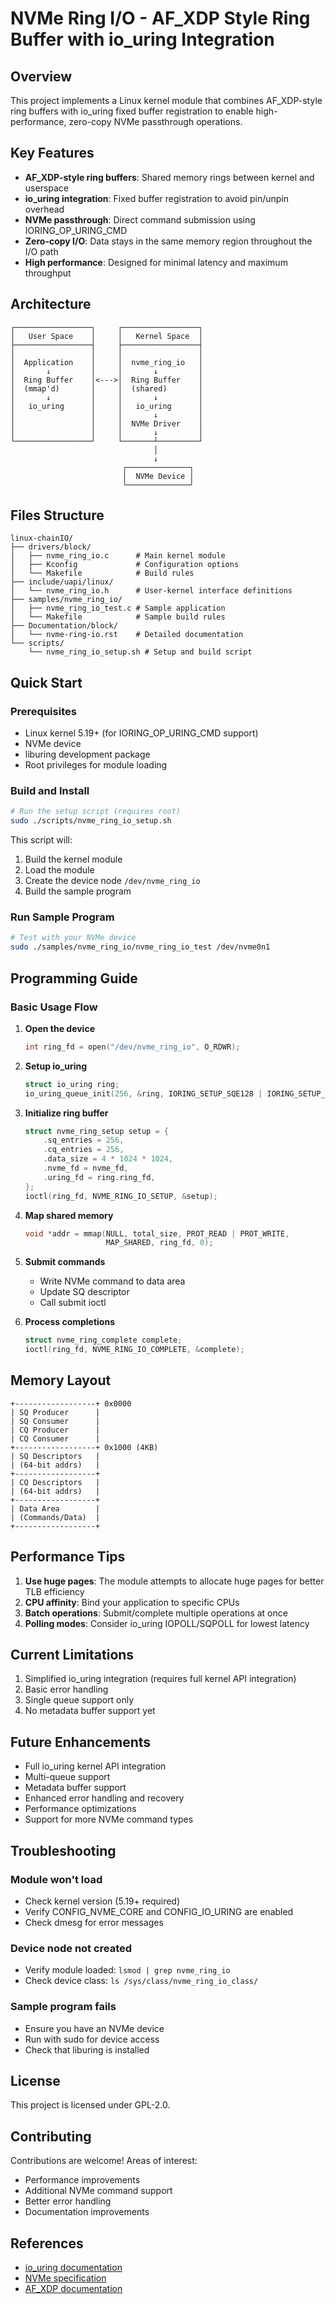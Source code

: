 # NVMe Ring I/O - AF_XDP Style Ring Buffer with io_uring Integration

## Overview

This project implements a Linux kernel module that combines AF_XDP-style ring buffers with io_uring fixed buffer registration to enable high-performance, zero-copy NVMe passthrough operations.

## Key Features

- **AF_XDP-style ring buffers**: Shared memory rings between kernel and userspace
- **io_uring integration**: Fixed buffer registration to avoid pin/unpin overhead
- **NVMe passthrough**: Direct command submission using IORING_OP_URING_CMD
- **Zero-copy I/O**: Data stays in the same memory region throughout the I/O path
- **High performance**: Designed for minimal latency and maximum throughput

## Architecture

```
┌─────────────────┐     ┌─────────────────┐
│   User Space    │     │   Kernel Space  │
├─────────────────┤     ├─────────────────┤
│                 │     │                 │
│  Application    │     │  nvme_ring_io   │
│       ↓         │     │       ↓         │
│  Ring Buffer    │<--->│  Ring Buffer    │
│  (mmap'd)       │     │  (shared)       │
│       ↓         │     │       ↓         │
│   io_uring      │     │   io_uring      │
│                 │     │       ↓         │
│                 │     │  NVMe Driver    │
│                 │     │       ↓         │
└─────────────────┘     └───────┴─────────┘
                                │
                                ↓
                         ┌──────────────┐
                         │  NVMe Device │
                         └──────────────┘
```

## Files Structure

```
linux-chainIO/
├── drivers/block/
│   ├── nvme_ring_io.c      # Main kernel module
│   ├── Kconfig             # Configuration options
│   └── Makefile            # Build rules
├── include/uapi/linux/
│   └── nvme_ring_io.h      # User-kernel interface definitions
├── samples/nvme_ring_io/
│   ├── nvme_ring_io_test.c # Sample application
│   └── Makefile            # Sample build rules
├── Documentation/block/
│   └── nvme-ring-io.rst    # Detailed documentation
└── scripts/
    └── nvme_ring_io_setup.sh # Setup and build script
```

## Quick Start

### Prerequisites

- Linux kernel 5.19+ (for IORING_OP_URING_CMD support)
- NVMe device
- liburing development package
- Root privileges for module loading

### Build and Install

```bash
# Run the setup script (requires root)
sudo ./scripts/nvme_ring_io_setup.sh
```

This script will:
1. Build the kernel module
2. Load the module
3. Create the device node `/dev/nvme_ring_io`
4. Build the sample program

### Run Sample Program

```bash
# Test with your NVMe device
sudo ./samples/nvme_ring_io/nvme_ring_io_test /dev/nvme0n1
```

## Programming Guide

### Basic Usage Flow

1. **Open the device**
   ```c
   int ring_fd = open("/dev/nvme_ring_io", O_RDWR);
   ```

2. **Setup io_uring**
   ```c
   struct io_uring ring;
   io_uring_queue_init(256, &ring, IORING_SETUP_SQE128 | IORING_SETUP_CQE32);
   ```

3. **Initialize ring buffer**
   ```c
   struct nvme_ring_setup setup = {
       .sq_entries = 256,
       .cq_entries = 256,
       .data_size = 4 * 1024 * 1024,
       .nvme_fd = nvme_fd,
       .uring_fd = ring.ring_fd,
   };
   ioctl(ring_fd, NVME_RING_IO_SETUP, &setup);
   ```

4. **Map shared memory**
   ```c
   void *addr = mmap(NULL, total_size, PROT_READ | PROT_WRITE,
                     MAP_SHARED, ring_fd, 0);
   ```

5. **Submit commands**
   - Write NVMe command to data area
   - Update SQ descriptor
   - Call submit ioctl

6. **Process completions**
   ```c
   struct nvme_ring_complete complete;
   ioctl(ring_fd, NVME_RING_IO_COMPLETE, &complete);
   ```

## Memory Layout

```
+------------------+ 0x0000
| SQ Producer      |
| SQ Consumer      |
| CQ Producer      |
| CQ Consumer      |
+------------------+ 0x1000 (4KB)
| SQ Descriptors   |
| (64-bit addrs)   |
+------------------+
| CQ Descriptors   |
| (64-bit addrs)   |
+------------------+
| Data Area        |
| (Commands/Data)  |
+------------------+
```

## Performance Tips

1. **Use huge pages**: The module attempts to allocate huge pages for better TLB efficiency
2. **CPU affinity**: Bind your application to specific CPUs
3. **Batch operations**: Submit/complete multiple operations at once
4. **Polling modes**: Consider io_uring IOPOLL/SQPOLL for lowest latency

## Current Limitations

1. Simplified io_uring integration (requires full kernel API integration)
2. Basic error handling
3. Single queue support only
4. No metadata buffer support yet

## Future Enhancements

- Full io_uring kernel API integration
- Multi-queue support
- Metadata buffer support
- Enhanced error handling and recovery
- Performance optimizations
- Support for more NVMe command types

## Troubleshooting

### Module won't load
- Check kernel version (5.19+ required)
- Verify CONFIG_NVME_CORE and CONFIG_IO_URING are enabled
- Check dmesg for error messages

### Device node not created
- Verify module loaded: `lsmod | grep nvme_ring_io`
- Check device class: `ls /sys/class/nvme_ring_io_class/`

### Sample program fails
- Ensure you have an NVMe device
- Run with sudo for device access
- Check that liburing is installed

## License

This project is licensed under GPL-2.0.

## Contributing

Contributions are welcome! Areas of interest:
- Performance improvements
- Additional NVMe command support
- Better error handling
- Documentation improvements

## References

- [io_uring documentation](https://kernel.dk/io_uring.pdf)
- [NVMe specification](https://nvmexpress.org/specifications/)
- [AF_XDP documentation](https://www.kernel.org/doc/html/latest/networking/af_xdp.html)